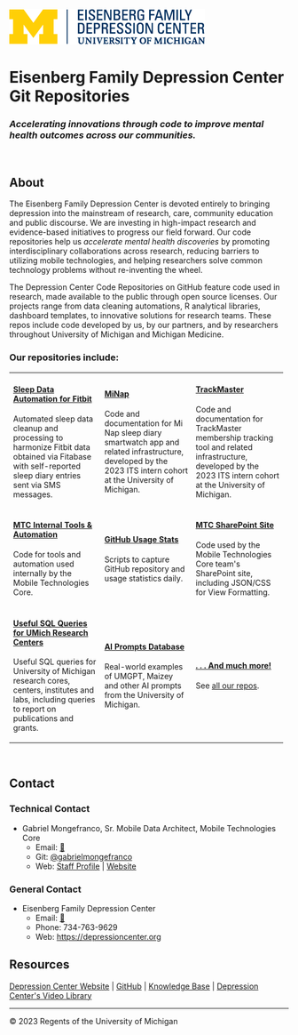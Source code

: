 ![EFDC Logo](https://github.com/DepressionCenter/.github/blob/main/images/EFDCLogo_375w.png "EFDC")


# **Eisenberg Family Depression Center Git Repositories**
### *__Accelerating innovations through code to improve mental health outcomes across our communities.__*

<br />

## About
The Eisenberg Family Depression Center is devoted entirely to bringing depression into the mainstream of research, care, community education and public discourse. We are investing in high-impact research and evidence-based initiatives to progress our field forward. Our code repositories help us _accelerate mental health discoveries_ by promoting interdisciplinary collaborations across research, reducing barriers to utilizing mobile technologies, and helping researchers solve common technology problems without re-inventing the wheel.

The Depression Center Code Repositories on GitHub feature code used in research, made available to the public through open source licenses. Our projects range from data cleaning automations, R analytical libraries, dashboard templates, to innovative solutions for research teams. These repos include code developed by us, by our partners, and by researchers throughout University of Michigan and Michigan Medicine.

### Our repositories include: ###
<table border="0" width="98%" style="width: 98%;">
  <tbody>
    <tr>
      <td width="32%">
        <h4><a href="https://github.com/DepressionCenter/SleepDataAutomation">Sleep Data Automation for Fitbit</a></h4>
        <p>Automated sleep data cleanup and processing to harmonize Fitbit data obtained via Fitabase with self-reported sleep diary entries sent via SMS messages.</p>
      </td>
      <td width="32%">
        <h4><a href="https://github.com/DepressionCenter/MiNap">MiNap</a></h4>
        <p>Code and documentation for Mi Nap sleep diary smartwatch app and related infrastructure, developed by the 2023 ITS intern cohort at the University of Michigan.</p>
      </td>
      <td width="32%">
        <h4><a href="https://github.com/DepressionCenter/TrackMaster">TrackMaster</a></h4>
        <p>Code and documentation for TrackMaster membership tracking tool and related infrastructure, developed by the 2023 ITS intern cohort at the University of Michigan.</p>
      </td>
    </tr>
    <tr>
      <td width="32%">
        <h4><a href="https://github.com/DepressionCenter/MTC-Internal-Tools-and-Automation">MTC Internal Tools & Automation</a></h4>
        <p>Code for tools and automation used internally by the Mobile Technologies Core.</p>
      </td>
      <td width="32%">
        <h4><a href="https://github.com/DepressionCenter/GitHub-Usage-Stats">GitHub Usage Stats</a></h4>
        <p>Scripts to capture GitHub repository and usage statistics daily.</p>
      </td>
      <td width="32%">
        <h4><a href="https://github.com/DepressionCenter/MTC-SharePoint-Site">MTC SharePoint Site</a></h4>
        <p>Code used by the Mobile Technologies Core team's SharePoint site, including JSON/CSS for View Formatting.</p>
      </td>
    </tr>
    <tr>
      <td width="32%">
        <h4><a href="https://github.com/DepressionCenter/Useful-SQL-Queries-for-UMich-Research-Centers">Useful SQL Queries for UMich Research Centers</a></h4>
        <p>Useful SQL queries for University of Michigan research cores, centers, institutes and labs, including queries to report on publications and grants.</p>
      </td>
      <td width="32%">
        <h4><a href="https://github.com/DepressionCenter/AI-prompt-database">AI Prompts Database</a></h4>
        <p>Real-world examples of UMGPT, Maizey and other AI prompts from the University of Michigan.</p>
      </td>
      <td width="32%">
        <h4><a href="https://github.com/orgs/DepressionCenter/repositories"> . . . And much more!</a></h4>
        <p>See <a href="https://github.com/orgs/DepressionCenter/repositories">all our repos</a>.</p>
      </td>
    </tr>
  </tbody>
</table>
<br />


## Contact

### Technical Contact
+ Gabriel Mongefranco, Sr. Mobile Data Architect, Mobile Technologies Core
  + Email: [📧](mailto:efdc-mobiletech@umich.edu "efdc-mobiletech@umich.edu")
  + Git: [@gabrielmongefranco](https://github.com/gabrielmongefranco)
  + Web: [Staff Profile](https://sites.google.com/umich.edu/gabrielmongefranco/gabriel-mongefranco-umich) | [Website](https://gabriel.mongefranco.com)



### General Contact
+ Eisenberg Family Depression Center
  + Email: [📧](mailto:depressioncenter@umich.edu "depressioncenter@umich.edu")
  + Phone: 734-763-9629 
  + Web: https://depressioncenter.org



## Resources
[Depression Center Website](https://depressioncenter.org)  |  [GitHub](https://github.com/DepressionCenter)  |  [Knowledge Base](https://teamdynamix.umich.edu/TDClient/210/DepressionCenter/Home/)  |  [Depression Center's Video Library](https://www.youtube.com/@DepressionCenter)


----
© 2023 Regents of the University of Michigan

